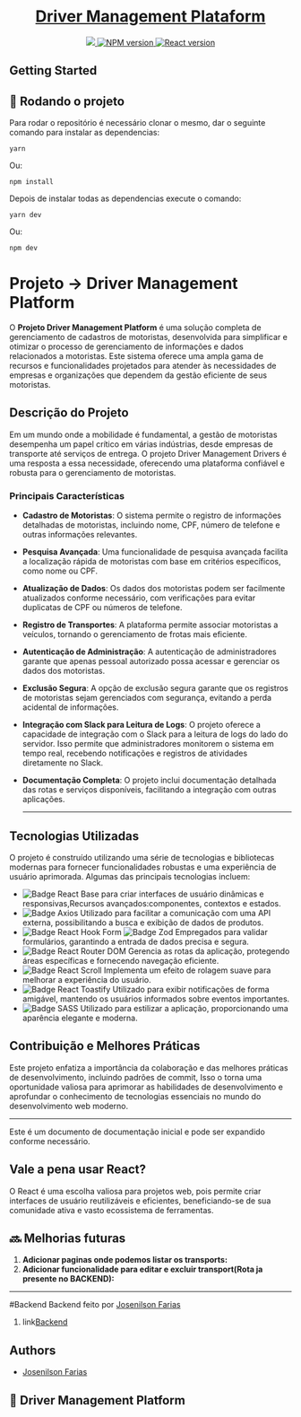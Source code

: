 <p align="center">
  <a href="https://nextjs.org">
    <h1 align="center">Driver Management Plataform</h1>
  </a>
</p>

<div align="center">
  <a href="https://fashion-store-orpin.vercel.app">
    <img src="https://img.shields.io/badge/LINK%20Vercel-000000.svg?style=for-the-badge&logo=Vercel&labelColor=000">
  </a>
  <a aria-label="NPM >= 9.6.7" href="https://www.npmjs.com/">
    <img alt="NPM version" src="https://img.shields.io/badge/NPM-%3E%3D%209.6.7-black?style=for-the-badge&labelColor=white">
  </a>
  <a aria-label="React" href="https://reactjs.org/">
    <img alt="React version" src="https://img.shields.io/badge/React-%3E%3D%2018.0.0-black?style=for-the-badge&labelColor=white">
  </a>
</div>


   
</p>

## Getting Started

## :rocket: Rodando o projeto
Para rodar o repositório é necessário clonar o mesmo, dar o seguinte comando para instalar as dependencias:
```
yarn
```
Ou:

```
npm install
```

Depois de instalar todas as dependencias execute o comando:
```
yarn dev
```
Ou:

```
npm dev
```

# Projeto -> Driver Management Platform

O **Projeto Driver Management Platform** é uma solução completa de gerenciamento de cadastros de motoristas, desenvolvida para simplificar e otimizar o processo de gerenciamento de informações e dados relacionados a motoristas. Este sistema oferece uma ampla gama de recursos e funcionalidades projetados para atender às necessidades de empresas e organizações que dependem da gestão eficiente de seus motoristas.

## Descrição do Projeto

Em um mundo onde a mobilidade é fundamental, a gestão de motoristas desempenha um papel crítico em várias indústrias, desde empresas de transporte até serviços de entrega. O projeto Driver Management Drivers é uma resposta a essa necessidade, oferecendo uma plataforma confiável e robusta para o gerenciamento de motoristas.

### Principais Características

- **Cadastro de Motoristas**: O sistema permite o registro de informações detalhadas de motoristas, incluindo nome, CPF, número de telefone e outras informações relevantes.

- **Pesquisa Avançada**: Uma funcionalidade de pesquisa avançada facilita a localização rápida de motoristas com base em critérios específicos, como nome ou CPF.

- **Atualização de Dados**: Os dados dos motoristas podem ser facilmente atualizados conforme necessário, com verificações para evitar duplicatas de CPF ou números de telefone.

- **Registro de Transportes**: A plataforma permite associar motoristas a veículos, tornando o gerenciamento de frotas mais eficiente.

- **Autenticação de Administração**: A autenticação de administradores garante que apenas pessoal autorizado possa acessar e gerenciar os dados dos motoristas.

- **Exclusão Segura**: A opção de exclusão segura garante que os registros de motoristas sejam gerenciados com segurança, evitando a perda acidental de informações.
  
- **Integração com Slack para Leitura de Logs**: O projeto oferece a capacidade de integração com o Slack para a leitura de logs do lado do servidor. Isso permite que administradores monitorem o sistema em tempo real, recebendo notificações e registros de atividades diretamente no Slack.

- **Documentação Completa**: O projeto inclui documentação detalhada das rotas e serviços disponíveis, facilitando a integração com outras aplicações.

  ---------------------------------------------------------------------------------------------------------------------------

## Tecnologias Utilizadas

O projeto é construído utilizando uma série de tecnologias e bibliotecas modernas para fornecer funcionalidades robustas e uma experiência de usuário aprimorada. Algumas das principais tecnologias incluem:

- ![Badge React](https://img.shields.io/badge/React-%E2%9C%94-blue?style=for-the-badge)  Base para criar interfaces de usuário dinâmicas e responsivas,Recursos avançados:componentes, contextos e estados.
- ![Badge Axios](https://img.shields.io/badge/Axios-%E2%9C%94-blue?style=for-the-badge)  Utilizado para facilitar a comunicação com uma API externa, possibilitando a busca e exibição de dados de produtos.
- ![Badge React Hook Form](https://img.shields.io/badge/React%20Hook%20Form-%E2%9C%94-blue?style=for-the-badge) ![Badge Zod](https://img.shields.io/badge/Zod-%E2%9C%94-blue?style=for-the-badge)  Empregados para validar formulários, garantindo a entrada de dados precisa e segura.
- ![Badge React Router DOM](https://img.shields.io/badge/React%20Router%20DOM-%E2%9C%94-blue?style=for-the-badge)  Gerencia as rotas da aplicação, protegendo áreas específicas e fornecendo navegação eficiente.
- ![Badge React Scroll](https://img.shields.io/badge/React%20Scroll-%E2%9C%94-blue?style=for-the-badge)  Implementa um efeito de rolagem suave para melhorar a experiência do usuário.
- ![Badge React Toastify](https://img.shields.io/badge/React%20Toastify-%E2%9C%94-blue?style=for-the-badge)  Utilizado para exibir notificações de forma amigável, mantendo os usuários informados sobre eventos importantes.
- ![Badge SASS](https://img.shields.io/badge/SASS-%E2%9C%94-blue?style=for-the-badge)  Utilizado para estilizar a aplicação, proporcionando uma aparência elegante e moderna.

## Contribuição e Melhores Práticas

Este projeto enfatiza a importância da colaboração e das melhores práticas de desenvolvimento, incluindo padrões de commit, Isso o torna uma oportunidade valiosa para aprimorar as habilidades de desenvolvimento e aprofundar o conhecimento de tecnologias essenciais no mundo do desenvolvimento web moderno.

---
Este é um documento de documentação inicial e pode ser expandido conforme necessário.


## Vale a pena usar React?
  
O React é uma escolha valiosa para projetos web, pois permite criar interfaces de usuário reutilizáveis e eficientes, beneficiando-se de sua comunidade ativa e vasto ecossistema de ferramentas.

## 🔜 Melhorias futuras

1. **Adicionar paginas onde podemos listar os transports:**
2. **Adicionar funcionalidade para editar e excluir transport(Rota ja presente no BACKEND):**

-----------------------------------------------------------------------------------------------------------------
#Backend
Backend feito por [Josenilson Farias](https://www.linkedin.com/in/josenilsonfariasx/)
1. link[Backend](https://github.com/Josenilsonfariasx/driver-management-platform-api)

## Authors
- [Josenilson Farias](https://www.linkedin.com/in/josenilsonfariasx/)
## :dart: Driver Management Platform
